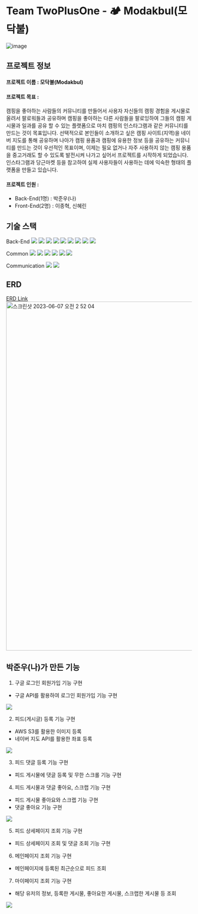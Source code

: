 # Team TwoPlusOne - 🏕️ Modakbul(모닥불)
![image](https://github.com/Indobobusang/modakbul-backend/assets/120322181/b4d8c507-b493-4da1-86d9-cc2ab1b0722a)

## 프로젝트 정보
####  프로젝트 이름 : 모닥불(Modakbul)
#### 프로젝트 목표 : 
캠핑을 좋아하는 사람들의 커뮤니티를 만들어서 사용자 자신들의 캠핑 경험을 게시물로 올려서 팔로워들과 공유하며 캠핑을 좋아하는 다른 사람들을 팔로잉하여 그들의 캠핑 게시물과 일과를 공유 할 수 있는 플랫폼으로 마치 캠핑의 인스타그램과 같은 커뮤니티를 만드는 것이 목표입니다. 선택적으로 본인들이 소개하고 싶은 캠핑 사이트(지역)을 네이버 지도를 통해 공유하며 나아가 캠핑 용품과 캠핑에 유용한 정보 등을 공유하는 커뮤니티를 만드는 것이 우선적인 목표이며, 이제는 필요 없거나 자주 사용하지 않는 캠핑 용품을 중고거래도 할 수 있도록 발전시켜 나가고 싶어서 프로젝트를 시작하게 되었습니다. 인스타그램과 당근마켓 등을 참고하여 실제 사용자들이 사용하는 데에 익숙한 형태의 플랫폼을 만들고 있습니다.
<br>
#### 프로젝트 인원 : 
 - Back-End(1명) : 박준우(나)
 - Front-End(2명) : 이종혁, 신혜린



## 기술 스택

Back-End
<img src="https://img.shields.io/badge/Javascript-F7DF1E?style=flat&amp;logo=javascript&amp;logoColor=white">
<img src="https://img.shields.io/badge/Node.js-339933?style=flat&amp;logo=Node.js&amp;logoColor=white">
<img src="https://img.shields.io/badge/MySQL-4479A1?style=flat&amp;logo=MySQL&amp;logoColor=white">
<img src="https://img.shields.io/badge/Express-000000?style=flat&amp;logo=Express&amp;logoColor=white">
<img src="https://img.shields.io/badge/JWT-CC6699?style=flat&amp;logo=JSON&amp;logoColor=white">
<img src="https://img.shields.io/badge/Dbmate-009DC7?style=flat&amp;logo=Bcrypt&amp;logoColor=white">
<img src="https://img.shields.io/badge/-Bcrypt-blueviolet?style=flat&amp;logo=Bcrypt&amp;logoColor=white">
<img src="https://img.shields.io/badge/AWS_S3-569A31?style=flat&amp;logo=AWS_S3&amp;logoColor=white">
<img src="https://img.shields.io/badge/-TypeScript-blue">

Common
<img src="https://img.shields.io/badge/Git-F05032?style=flat&amp;logo=Git&amp;logoColor=white">
<img src="https://img.shields.io/badge/GitHub-181717?style=flat&amp;logo=GitHub&amp;logoColor=white">
<img src="https://img.shields.io/badge/Prettier-F7B93E?style=flat&amp;logo=prettier&amp;logoColor=white">
<img src="https://img.shields.io/badge/RestfulAPI-F7533E?style=flat&amp;logo=RestfulAPII&amp;logoColor=white">
<img src="https://img.shields.io/badge/VSCode-007ACC?style=flat&amp;logo=Visual Studio Code&amp;logoColor=white">
<img src="https://img.shields.io/badge/Postman-FF6C37?style=flat&amp;logo=Postman&amp;logoColor=white">

Communication
<img src="https://img.shields.io/badge/Slack-4A154B?style=flat&amp;logo=Slack&amp;logoColor=white">
<img src="https://img.shields.io/badge/Notion-000000?style=flat&amp;logo=Notion&amp;logoColor=white">

## ERD <br>
[ERD Link](https://dbdiagram.io/d/644f253ddca9fb07c44aa069)
<img width="948" alt="스크린샷 2023-06-07 오전 2 52 04" src="https://github.com/Indobobusang/modakbul-backend/assets/120322181/960455a9-b61f-47c5-927d-4157f91bec25">

## 박준우(나)가 만든 기능

1. 구글 로그인 회원가입 기능 구현
 - 구글 API를 활용하여 로그인 회원가입 기능 구현
<img src="https://github.com/Indobobusang/modakbul-backend/assets/120322181/39678e1d-f3eb-41f1-9dbb-62709502710a"/>

2. 피드(게시글) 등록 기능 구현
 - AWS S3를 활용한 이미지 등록
 - 네이버 지도 API를 활용한 좌표 등록
<img src="https://github.com/Indobobusang/modakbul-backend/assets/120322181/0dcb2fe5-80cb-4c25-9fa9-ef3f15ae3b4b"/>

3. 피드 댓글 등록 기능 구현
 - 피드 게시물에 댓글 등록 및 무한 스크롤 기능 구현 

4. 피드 게시물과 댓글 좋아요, 스크랩 기능 구현
 - 피드 게시물 좋아요와 스크랩 기능 구현
 - 댓글 좋아요 기능 구현
<img src="https://github.com/Indobobusang/modakbul-backend/assets/120322181/c309b7a5-e0b7-4742-a772-8153989e9789"/>

5. 피드 상세페이지 조회 기능 구현
 - 피드 상세페이지 조회 및 댓글 조회 기능 구현

6. 메인페이지 조회 기능 구현
 - 메인페이지에 등록된 최근순으로 피드 조회

7. 마이페이지 조회 기능 구현
 - 해당 유저의 정보, 등록한 게시물, 좋아요한 게시물, 스크랩한 게시물 등 조회
 <img src="https://github.com/Indobobusang/modakbul-backend/assets/120322181/8cc262a0-7239-4a40-b6f7-7423dbdc7aa7"/>
